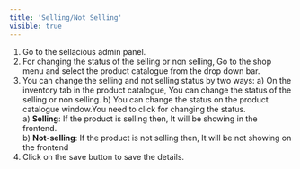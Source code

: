 ```yaml
---
title: 'Selling/Not Selling'
visible: true
---
```


1. Go to the sellacious admin panel.
2. For changing the status of the selling or non selling, Go to the shop menu and select the product catalogue from the drop down bar.
3. You can change the selling and not selling status by two ways:
a) On the inventory tab in the product catalogue, You can change the status of the selling or non selling.
b) You can change the status on the product catalogue window.You need to click for changing the status.
   <br>a) **Selling**: If the product is selling then, It will be showing in the frontend.
   <br>b) **Not-selling**: If the product is not selling then, It will be not showing on the frontend
4. Click on the save button to save the details.
  
